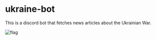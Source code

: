 # ukraine-bot

This is a discord bot that fetches news articles about the Ukrainian War.

![flag](https://upload.wikimedia.org/wikipedia/commons/thumb/4/49/Flag_of_Ukraine.svg/1200px-Flag_of_Ukraine.svg.png)
